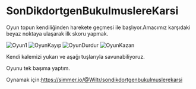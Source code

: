 # SonDikdortgenBukulmuslereKarsi

Oyun topun kendiliğinden harekete geçmesi ile başlıyor.Amacımız karşıdaki beyaz noktaya ulaşarak ilk skoru yapmak.

![Oyun1](https://user-images.githubusercontent.com/47645405/204467904-3be6a109-20dc-44ff-b0a6-97a70eb34f61.png)
![OyunKayıp](https://user-images.githubusercontent.com/47645405/204467926-e22324b5-e205-4cca-8fcd-163922663cd7.png)
![OyunDurdur](https://user-images.githubusercontent.com/47645405/204467932-52d61e5e-b9f8-4cec-93e1-43200c3b4320.png)
![OyunKazan](https://user-images.githubusercontent.com/47645405/204467945-ba65b99b-e179-4d79-9c1f-524c7e7a676f.png)

Kendi kalemizi yukarı ve aşağı tuşlarıyla savunabiliyoruz.

Oyunu tek başıma yaptım.



Oynamak için:https://simmer.io/@Wiltr/sondikdortgenbukulmuslerekarsi
